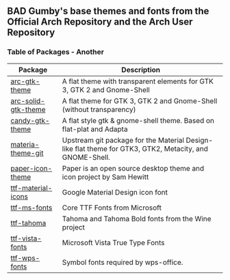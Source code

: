 ## BAD Gumby's base themes and fonts from the Official Arch Repository and the Arch User Repository
### Table of Packages - Another
| Package | Description |
| --- | --- |
| [arc-gtk-theme](https://www.archlinux.org/packages/community/any/arc-gtk-theme/) |	A flat theme with transparent elements for GTK 3, GTK 2 and Gnome-Shell |
| [arc-solid-gtk-theme](https://www.archlinux.org/packages/community/any/arc-solid-gtk-theme/) | A flat theme for GTK 3, GTK 2 and Gnome-Shell (without transparency) |
| [candy-gtk-theme](https://aur.archlinux.org/packages/candy-gtk-theme/) | A flat style gtk & gnome-shell theme. Based on flat-plat and Adapta |
| [materia-theme-git](https://aur.archlinux.org/packages/materia-theme-git/) | Upstream git package for the Material Design-like flat theme for GTK3, GTK2, Metacity, and GNOME-Shell. |
| [paper-icon-theme](https://aur.archlinux.org/packages/paper-icon-theme/) | Paper is an open source desktop theme and icon project by Sam Hewitt |
| [ttf-material-icons](https://aur.archlinux.org/packages/ttf-material-icons/) | Google Material Design icon font |
| [ttf-ms-fonts](https://aur.archlinux.org/packages/ttf-ms-fonts/) | Core TTF Fonts from Microsoft |
| [ttf-tahoma](https://aur.archlinux.org/packages/ttf-tahoma/) | Tahoma and Tahoma Bold fonts from the Wine project |
| [ttf-vista-fonts](https://aur.archlinux.org/packages/ttf-vista-fonts/) | Microsoft Vista True Type Fonts |
| [ttf-wps-fonts](https://aur.archlinux.org/packages/ttf-wps-fonts/) | Symbol fonts required by wps-office. |
